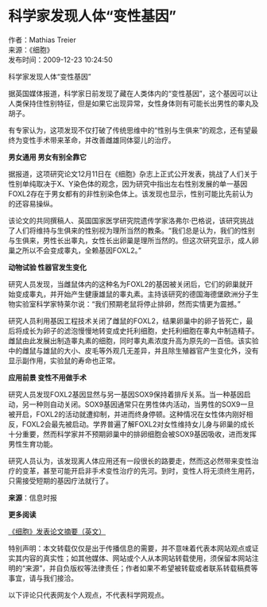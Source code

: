 # 科学家发现人体“变性基因”

作者：Mathias Treier  
来源：《细胞》  
发布时间：2009-12-23 10:24:50  

科学家发现人体“变性基因”

据英国媒体报道，科学家日前发现了藏在人类体内的“变性基因”，这个基因可以让人类保持住性别特征，但是如果它出现异常，女性身体则有可能长出男性的睾丸及胡子。

有专家认为，这项发现不仅打破了传统思维中的“性别与生俱来”的观念，还有望最终为变性手术带来革命，并改善雌雄同体婴儿的治疗。

**男女通用 男女有别全靠它**

据报道，这项研究论文12月11日在《细胞》杂志上正式公开发表，挑战了人们关于性别单纯取决于X、Y染色体的观念，因为研究中指出左右性别发展的单一基因FOXL2存在于男女都有的非性别染色体上。该发现也显示，性别可能比先前认为的还容易操纵。

该论文的共同撰稿人、英国国家医学研究院遗传学家洛弗尔·巴格说，该研究挑战了人们将维持与生俱来的性别视为理所当然的教条。“我们总是认为，我们的性别与生俱来，男性长出睾丸，女性长出卵巢是理所当然的。但这次研究显示，成人卵巢之所以不会变成睾丸，全赖基因FOXL2。”

**动物试验 性器官发生变化**

研究人员发现，当雌鼠体内的这种名为FOXL2的基因被关闭后，它们的卵巢就开始变成睾丸，并开始产生健康雄鼠的睾丸素。主持该研究的德国海德堡欧洲分子生物实验室科学家特莱尔说：“我们预期老鼠将停止排卵，然而实情更为震撼。”

研究人员利用基因工程技术关闭了雌鼠的FOXL2，结果卵巢中的卵子皆死亡，最后将成长为卵子的滤泡慢慢地转变成史托利细胞，史托利细胞在睾丸中制造精子。雌鼠由此发展出制造睾丸素的细胞，同时睾丸素浓度升高为原先的一百倍。该实验中的雌鼠与雄鼠的大小、皮毛等外观几无差异，并且除生殖器官产生变化外，没有显示副作用，实验鼠的寿命也正常。

**应用前景 变性不用做手术**

研究人员发现FOXL2基因显然与另一基因SOX9保持着排斥关系。当一种基因启动，另一种则自动关闭。SOX9基因通常只在男性体内活动，当男性的SOX9一旦被开启，FOXL2的活动就遭抑制，并进而终身停顿。这种情况在女性体内刚好相反，FOXL2会最先被启动。学界普遍了解FOXL2对女性维持女儿身与卵巢的成长十分重要，然而科学家并不预期卵巢中的排卵细胞会被SOX9基因吸收，进而发挥男性生育功能。

研究人员认为，该发现离人体应用还有一段很长的路要走，然而这必然带来变性治疗的变革，甚至可能开启非手术变性治疗的先河。到时，变性人将无须终生用药，只需接受短期的基因疗法就行了。

**来源**：信息时报  

**更多阅读**

[《细胞》发表论文摘要（英文）](http://www.cell.com/abstract/S0092-8674(09)01433-0)

特别声明：本文转载仅仅是出于传播信息的需要，并不意味着代表本网站观点或证实其内容的真实性；如其他媒体、网站或个人从本网站转载使用，须保留本网站注明的“来源”，并自负版权等法律责任；作者如果不希望被转载或者联系转载稿费等事宜，请与我们接洽。  

以下评论只代表网友个人观点，不代表科学网观点。